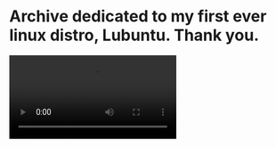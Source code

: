 # Archive dedicated to my first ever linux distro, Lubuntu. Thank you.
<video loop src="./lubuntu_my_beloved.mp4">
